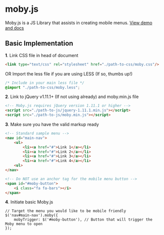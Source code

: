 # moby.js
Moby.js is a JS Library that assists in creating mobile menus. [View demo and docs](http://www.joshuasanger.ca/libraries/moby)
## Basic Implementation
**1**.   Link CSS file in head of document
```HTML
<link type="text/css" rel="stylesheet" href="./path-to-css/moby.css"/>
```
OR 
Import the less file if you are using LESS (If so, thumbs up!)
```CSS
/* Include in your main less file */
@import "./path-to-css/moby.less";
```
**2**.   Link to jQuery v1.11.1+ (If not using already) and moby.min.js file
```HTML
<!-- Moby.js requires jQuery version 1.11.1 or higher -->
<script src="./path-to-js/jquery-1.11.1.min.js"></script>
<script src="./path-to-js/moby.min.js"></script>
```
**3**.   Make sure you have the valid markup ready
```HTML
<!-- Standard sample menu -->
<nav id="main-nav">
	<ul>
		<li><a href="#">Link 1</a></li>
		<li><a href="#">Link 2</a></li>
		<li><a href="#">Link 3</a></li>
		<li><a href="#">Link 4</a></li>
	<ul>
</nav>

<!-- Do NOT use an anchor tag for the mobile menu button -->
<span id="#moby-button">
	<i class="fa fa-bars"></i>
</span>
```
**4**.   Initiate basic Moby.js
```JS
// Target the menu you would like to be mobile friendly
$('nav#main-nav').moby({
	mobyTrigger: $('#moby-button'), // Button that will trigger the Moby menu to open
});
```

